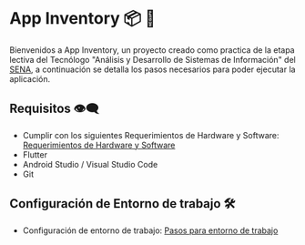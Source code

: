 # App Inventory 📦 📱

Bienvenidos a App Inventory, un proyecto creado como practica de la etapa lectiva del Tecnólogo "Análisis y Desarrollo de Sistemas de Información" del [SENA](http://oferta.senasofiaplus.edu.co/sofia-oferta/), a continuación se detalla los pasos necesarios para poder ejecutar la aplicación.

## Requisitos 👁‍🗨

- Cumplir con los siguientes Requerimientos de Hardware y Software: [Requerimientos de Hardware y Software](https://platzi.com/clases/1386-flutter/16259-requerimientos-de-hardware-y-software/)
- Flutter
- Android Studio / Visual Studio Code
- Git
 
## Configuración de Entorno de trabajo 🛠

- Configuración de entorno de trabajo: [Pasos para entorno de trabajo](https://giancarlocode.com/tutoriales-de-flutter/como-instalar-flutter-en-windows-10-en-android-studio-y-visual-studio-code/) 


